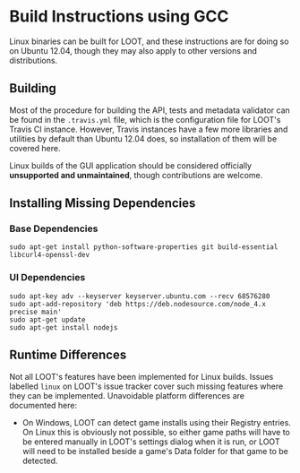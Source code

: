 # Build Instructions using GCC

Linux binaries can be built for LOOT, and these instructions are for doing so on
Ubuntu 12.04, though they may also apply to other versions and
distributions.

## Building

Most of the procedure for building the API, tests and metadata validator can be
found in the `.travis.yml` file, which is the configuration file for LOOT's
Travis CI instance. However, Travis instances have a few more libraries and
utilities by default than Ubuntu 12.04 does, so installation of them will be 
covered here.

Linux builds of the GUI application should be considered officially
**unsupported and unmaintained**, though contributions are welcome.

## Installing Missing Dependencies

### Base Dependencies

```
sudo apt-get install python-software-properties git build-essential libcurl4-openssl-dev
```

### UI Dependencies

```
sudo apt-key adv --keyserver keyserver.ubuntu.com --recv 68576280
sudo apt-add-repository 'deb https://deb.nodesource.com/node_4.x precise main'
sudo apt-get update
sudo apt-get install nodejs
```

## Runtime Differences

Not all LOOT's features have been implemented for Linux builds. Issues labelled
`linux` on LOOT's issue tracker cover such missing features where they can be
implemented. Unavoidable platform differences are documented here:

* On Windows, LOOT can detect game installs using their Registry entries. On
  Linux this is obviously not possible, so either game paths will have to be
  entered manually in LOOT's settings dialog when it is run, or LOOT will need
  to be installed beside a game's Data folder for that game to be detected.
